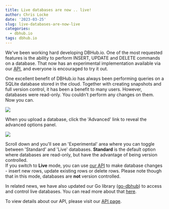 ```yaml
---
title: Live databases are now .. live!
author: Chris Locke
date: '2023-03-25'
slug: live-databases-are-now-live
categories:
  - dbhub.io
tags: dbhub.io
---
```


We've been working hard developing DBHub.io.
One of the most requested features is the ability to perform INSERT, UPDATE and DELETE commands on a database.  That now has an experimental implementation available via our [API](https://api.dbhub.io/), and everyone is encouraged to try it out. 

One excellent benefit of DBHub.io has always been performing queries on a SQLite database stored in the cloud.  Together with creating snapshots and full version control, it has been a benefit to many users.  However, databases were read-only.  You couldn't perform any changes on them.  Now you can.

![](/images/Screenshot_20230326_145203.png)

When you upload a database, click the 'Advanced' link to reveal the advanced options panel.

![](/images/Screenshot_20230326_150017.png)

Scroll down and you'll see an 'Experimental' area where you can toggle between 'Standard' and 'Live' databases.
**Standard** is the default option where databases are read-only, but have the advantage of being version controlled.  
If you switch to **Live** mode, you can use [our API](https://api.dbhub.io/) to make database changes - insert new rows, update existing rows or delete rows.  Please note though that in this mode, databases are **not** version controlled.

In related news, we have also updated our Go library ([go-dbhub](https://github.com/sqlitebrowser/go-dbhub)) to access and control live databases.  You can read more about that [here](/blog/go-library-updated-to-work-with-live-databases/).

To view details about our API, please visit our [API page](https://api.dbhub.io/).
